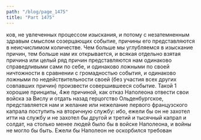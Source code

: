 ```yaml
---
path: "/blog/page_1475"
title: "Part 1475"
---
```


ков, не увлеченных процессом изыскания, и потому с незатемненным здравым смыслом созерцающих событие, причины его представляются в неисчислимом количестве. Чем больше мы углубляемся в изыскание причин, тем больше нам их открывается, и всякая отдельно взятая причина или целый ряд причин представляются нам одинаково справедливыми сами по себе, и одинаково ложными по своей ничтожности в сравнении с громадностью события, и одинаково ложными по недействительности своей (без участия всех других совпавших причин) произвести совершившееся событие. Такой 1 хорошие принципы,
4же причиной, как отказ Наполеона отвести свои войска за Вислу и отдать назад герцогство Ольденбургское, представляется нам и желание или нежелание первого французского капрала поступить на вторичную службу: ибо, ежели бы он не захотел итти на службу и не захотел бы другой и третий и тысячный капрал и солдат, на столько менее людей было бы в войске Наполеона, и войны не могло бы быть.
Ежели бы Наполеон не оскорбился требован
